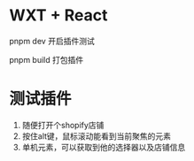 # WXT + React

pnpm dev 开启插件测试

pnpm build 打包插件


# 测试插件
1. 随便打开个shopify店铺
2. 按住alt键，鼠标滚动能看到当前聚焦的元素
3. 单机元素，可以获取到他的选择器以及店铺信息